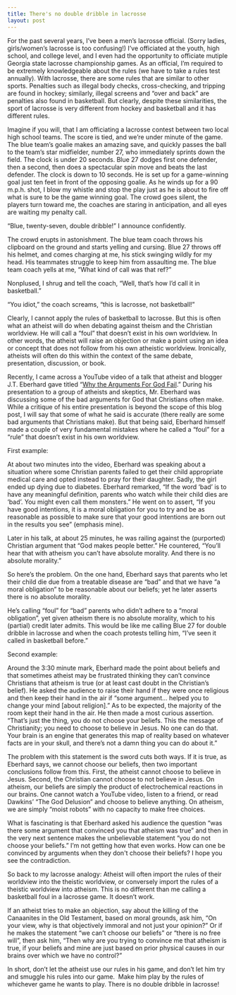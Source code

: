 ```yaml
---
title: There's no double dribble in lacrosse
layout: post
---
```


For the past several years, I’ve been a men’s lacrosse official. (Sorry ladies, girls/women’s lacrosse is too confusing!) I’ve officiated at the youth, high school, and college level, and I even had the opportunity to officiate mutiple Georgia state lacrosse championship games. As an official, I’m required to be extremely knowledgeable about the rules (we have to take a rules test annually). With lacrosse, there are some rules that are similar to other sports. Penalties such as illegal body checks, cross-checking, and tripping are found in hockey; similarly, illegal screens and “over and back” are penalties also found in basketball. But clearly, despite these similarities, the sport of lacrosse is very different from hockey and basketball and it has different rules.

Imagine if you will, that I am officiating a lacrosse contest between two local high school teams. The score is tied, and we’re under minute of the game. The blue team’s goalie makes an amazing save, and quickly passes the ball to the team’s star midfielder, number 27, who immediately sprints down the field. The clock is under 20 seconds. Blue 27 dodges first one defender, then a second, then does a spectacular spin move and beats the last defender. The clock is down to 10 seconds. He is set up for a game-winning goal just ten feet in front of the opposing goalie. As he winds up for a 90 m.p.h. shot, I blow my whistle and stop the play just as he is about to fire off what is sure to be the game winning goal. The crowd goes silent, the players turn toward me, the coaches are staring in anticipation, and all eyes are waiting my penalty call.

“Blue, twenty-seven, double dribble!” I announce confidently.

The crowd erupts in astonishment. The blue team coach throws his clipboard on the ground and starts yelling and cursing. Blue 27 throws off his helmet, and comes charging at me, his stick swinging wildly for my head. His teammates struggle to keep him from assaulting me. The blue team coach yells at me, “What kind of call was that ref?”

Nonplused, I shrug and tell the coach, “Well, that’s how I’d call it in basketball.”

“You idiot,” the coach screams, “this is lacrosse, not basketball!”

Clearly, I cannot apply the rules of basketball to lacrosse. But this is often what an atheist will do when debating against theism and the Christian worldview. He will call a “foul” that doesn’t exist in his own worldview. In other words, the atheist will raise an objection or make a point using an idea or concept that does not follow from his own atheistic worldview. Ironically, atheists will often do this within the context of the same debate, presentation, discussion, or book.

Recently, I came across a YouTube video of a talk that atheist and blogger J.T. Eberhard gave titled “[Why the Arguments For God Fail](https://www.youtube.com/watch?v=TxGRlCawTlc).” During his presentation to a group of atheists and skeptics, Mr. Eberhard was discussing some of the bad arguments for God that Christians often make. While a critique of his entire presentation is beyond the scope of this blog post, I will say that some of what he said is accurate (there really are some bad arguments that Christians make). But that being said, Eberhard himself made a couple of very fundamental mistakes where he called a “foul” for a “rule” that doesn’t exist in his own worldview.

First example:

At about two minutes into the video, Eberhard was speaking about a situation where some Christian parents failed to get their child appropriate medical care and opted instead to pray for their daughter. Sadly, the girl ended up dying due to diabetes. Eberhard remarked, “If the word ‘bad’ is to have any meaningful definition, parents who watch while their child dies are ‘bad’. You might even call them monsters.” He went on to assert, “If you have good intentions, it is a moral obligation for you to try and be as reasonable as possible to make sure that your good intentions are born out in the results you see” (emphasis mine).

Later in his talk, at about 25 minutes, he was railing against the (purported) Christian argument that “God makes people better.” He countered, “You’ll hear that with atheism you can’t have absolute morality. And there is no absolute morality.”

So here’s the problem. On the one hand, Eberhard says that parents who let their child die due from a treatable disease are “bad” and that we have “a moral obligation” to be reasonable about our beliefs; yet he later asserts there is no absolute morality.

He’s calling “foul” for “bad” parents who didn’t adhere to a “moral obligation”, yet given atheism there is no absolute morality, which to his (partial) credit later admits. This would be like me calling Blue 27 for double dribble in lacrosse and when the coach protests telling him, “I’ve seen it called in basketball before.”

Second example:

Around the 3:30 minute mark, Eberhard made the point about beliefs and that sometimes atheist may be frustrated thinking they can’t convince Christians that atheism is true (or at least cast doubt in the Christian’s belief). He asked the audience to raise their hand if they were once religious and then keep their hand in the air if “some argument… helped you to change your mind [about religion].” As to be expected, the majority of the room kept their hand in the air. He then made a most curious assertion. “That’s just the thing, you do not choose your beliefs. This the message of Christianity; you need to choose to believe in Jesus. No one can do that. Your brain is an engine that generates this map of reality based on whatever facts are in your skull, and there’s not a damn thing you can do about it.”

The problem with this statement is the sword cuts both ways. If it is true, as Eberhard says, we cannot choose our beliefs, then two important conclusions follow from this. First, the atheist cannot choose to believe in Jesus. Second, the Christian cannot choose to not believe in Jesus. On atheism, our beliefs are simply the product of electrochemical reactions in our brains. One cannot watch a YouTube video, listen to a friend, or read Dawkins’ “The God Delusion” and choose to believe anything. On atheism, we are simply “moist robots” with no capacity to make free choices.

What is fascinating is that Eberhard asked his audience the question “was there some argument that convinced you that atheism was true” and then in the very next sentence makes the unbelievable statement “you do not choose your beliefs.” I’m not getting how that even works.  How can one be convinced by arguments when they don't choose their beliefs?  I hope you see the contradiction.

So back to my lacrosse analogy: Atheist will often import the rules of their worldview into the theistic worldview, or conversely import the rules of a theistic worldview into atheism. This is no different than me calling a basketball foul in a lacrosse game. It doesn’t work.

If an atheist tries to make an objection, say about the killing of the Canaanites in the Old Testament, based on moral grounds, ask him, “On your view, why is that objectively immoral and not just your opinion?” Or if he makes the statement “we can’t choose our beliefs” or “there is no free will”, then ask him, “Then why are you trying to convince me that atheism is true, if your beliefs and mine are just based on prior physical causes in our brains over which we have no control?”

In short, don’t let the atheist use our rules in his game, and don’t let him try and smuggle his rules into our game.  Make him play by the rules of whichever game he wants to play. There is no double dribble in lacrosse!
